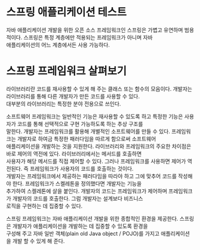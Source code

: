 # **스프링 애플리케이션 테스트**  
자바 애플리케이션 개발을 위한 오픈 소스 프레임워크인 스프링은 가볍고 유연하며 범용적이다. 스프링은 특정 계층에만 적용되는 프레임워크가 아니며 자바  
애플리케이션의 어느 계층에서든 사용 가능하다.  
  
# **스프링 프레임워크 살펴보기**  
라이브러리란 코드를 재사용할 수 있게 해 주는 클래스 또는 함수의 모음이다. 개발자는 라이브러리를 통해 다른 개발자가 만든 코드를 사용할 수 있다.  
대부분의 라이브러리는 특정한 분야 전용으로 쓰인다.  
  
소프트웨어 프레임워크는 일반적인 기능은 재사용할 수 있도록 하고 특정한 기능은 사용자가 코드를 통해 선택적으로 구현 가능하도록 하는 추상 구조를  
말한다. 개발자는 프레임워크를 활용해 개별적인 소프트웨어를 만들 수 있다. 프레임워크는 개발자로 하여금 특정한 패러다임을 따르게 함으로써 소프트웨어  
애플리케이션을 개발하는 것을 지원한다. 라이브러리와 프레임워크의 주요한 차이점은 바로 제어의 역전에 있다. 라이브러리에서는 메서드를 호출하면  
사용자가 해당 메서드를 직접 제어할 수 있다. 그러나 프레임워크를 사용하면 제어가 역전된다. 즉 프레임워크가 사용자의 코드를 호출하는 것이다.  
개발자는 프레임워크에서 제공하는 패러다임을 따라야 하고 그에 맞추어 코드를 작성해야 한다. 프레임워크가 스켈레톤을 정의했다면 개발자는 기능을  
추가하여 스켈레톤에 살을 붙인다. 개발자의 코드는 프레임워크가 제어하며 프레임워크가 개발자의 코드를 호출한다. 그럼 개발자는 설계보다 비즈니스  
로직을 구현하는 데 집중할 수 있다.  
  
스프링 프레임워크는 자바 애플리케이션 개발을 위한 종합적인 환경을 제공한다. 스프링은 개발자가 애플리케이션을 개발하는 데 집중할 수 있도록 환경을  
구성해 주고 자바 일반 객체(plain old Java object / POJO)를 가지고 애플리케이션을 개발 할 수 있게 해 준다.  
  
